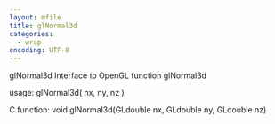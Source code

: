 ```yaml
---
layout: mfile
title: glNormal3d
categories:
  - wrap
encoding: UTF-8
---
```


glNormal3d  Interface to OpenGL function glNormal3d

usage:  glNormal3d( nx, ny, nz )

C function:  void glNormal3d(GLdouble nx, GLdouble ny, GLdouble nz)